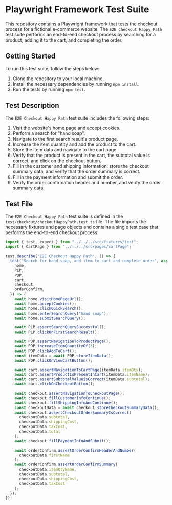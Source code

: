 # Playwright Framework Test Suite

This repository contains a Playwright framework that tests the checkout process for a fictional e-commerce website. The `E2E Checkout Happy Path` test suite performs an end-to-end checkout process by searching for a product, adding it to the cart, and completing the order.

## Getting Started

To run this test suite, follow the steps below:

1. Clone the repository to your local machine.
2. Install the necessary dependencies by running `npm install`.
3. Run the tests by running `npm test`.

## Test Description

The `E2E Checkout Happy Path` test suite includes the following steps:

1. Visit the website's home page and accept cookies.
2. Perform a search for "hand soap".
3. Navigate to the first search result's product page.
4. Increase the item quantity and add the product to the cart.
5. Store the item data and navigate to the cart page.
6. Verify that the product is present in the cart, the subtotal value is correct, and click on the checkout button.
7. Fill in the customer and shipping information, store the checkout summary data, and verify that the order summary is correct.
8. Fill in the payment information and submit the order.
9. Verify the order confirmation header and number, and verify the order summary data.

## Test File

The `E2E Checkout Happy Path` test suite is defined in the `test/checkout/checkoutHappyPath.test.ts` file. The file imports the necessary fixtures and page objects and contains a single test case that performs the end-to-end checkout process.

```typescript
import { test, expect } from "../../../src/fixtures/test";
import { CartPage } from "../../../src/pages/cartPage";

test.describe("E2E Checkout Happy Path", () => {
  test("Search for hand soap, add item to cart and complete order", async ({
    home,
    PLP,
    PDP,
    cart,
    checkout,
    orderConfirm,
  }) => {
    await home.visitHomePageUrl();
    await home.acceptCookies();
    await home.clickQuickSearch();
    await home.enterSearchQuery("hand soap");
    await home.submitSearchQuery();

    await PLP.assertSearchQuerySuccessful();
    await PLP.clickOnFirstSearchResult();

    await PDP.assertNavigationToProductPage();
    await PDP.increaseItemQuantityOf(3);
    await PDP.clickAddToCart();
    const itemData = await PDP.storeItemData();
    await PDP.clickOnViewCartButton();

    await cart.assertNavigationToCartPage(itemData.itemQty);
    await cart.assertProductIsPresentInCart(itemData.itemName);
    await cart.assertSubtotalValueisCorrect(itemData.subtotal);
    await cart.clickOnCheckoutButton();

    await checkout.assertNavigationToCheckoutPage();
    await checkout.fillCustomerInfoContinue();
    await checkout.fillShippingInfoAndContinue();
    const checkoutData = await checkout.storeCheckoutSummaryData();
    await checkout.assertCheckoutOrderSummaryIsCorrect(
      checkoutData.subtotal,
      checkoutData.shippingCost,
      checkoutData.taxCost,
      checkoutData.total
    );
    await checkout.fillPaymentInfoAndSubmit();

    await orderConfirm.assertOrderConfirmHeaderAndNumber(
      checkoutData.firstName
    );
    await orderConfirm.assertOrderConfirmSummary(
      checkoutData.itemQtyName,
      checkoutData.subtotal,
      checkoutData.shippingCost,
      checkoutData.taxCost
    );
  });
});
